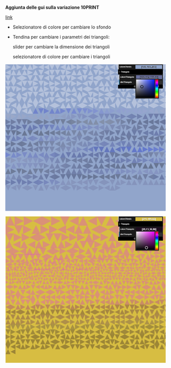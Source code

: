 **Aggiunta delle gui sulla variazione 10PRINT**

[link](https://editor.p5js.org/angelicazanibellato/full/MKRKnkhmT_)


- Selezionatore di colore per cambiare lo sfondo


- Tendina per cambiare i parametri dei triangoli:

   slider per cambiare la dimensione dei triangoli

   selezionatore di colore per cambiare i triangoli
   
 ![img](https://github.com/angelicazanibellato/archive/blob/master/angelicazanibellato/variazioni10PRINT/triangoli_con_gui/img/img2.PNG)

![img](https://github.com/angelicazanibellato/archive/blob/master/angelicazanibellato/variazioni10PRINT/triangoli_con_gui/img/img1.png)


